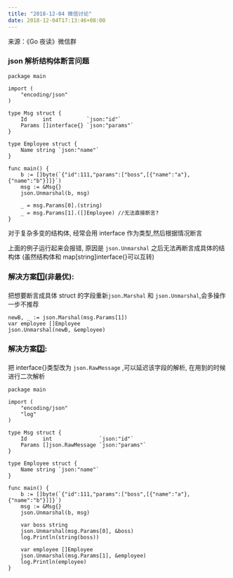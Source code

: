 ```yaml
---
title: "2018-12-04 微信讨论"
date: 2018-12-04T17:13:46+08:00
---
```


来源：《Go 夜读》微信群

###  json 解析结构体断言问题

```golang
package main

import (
	"encoding/json"
)

type Msg struct {
	Id     int           `json:"id"`
	Params []interface{} `json:"params"`
}

type Employee struct {
	Name string `json:"name"`
}

func main() {
	b := []byte(`{"id":111,"params":["boss",[{"name":"a"},{"name":"b"}]]}`)
	msg := &Msg{}
	json.Unmarshal(b, msg)

	_ = msg.Params[0].(string)
	_ = msg.Params[1].([]Employee) //无法直接断言?
}

```

对于复杂多变的结构体, 经常会用 interface 作为类型,然后根据情况断言

上面的例子运行起来会报错, 原因是 `json.Unmarshal` 之后无法再断言成具体的结构体 (虽然结构体和 map[string]interface{}可以互转)

### 解决方案1️⃣(非最优):

把想要断言成具体 struct 的字段重新`json.Marshal` 和 `json.Unmarshal`,会多操作一步不推荐

```golang
newB, _ := json.Marshal(msg.Params[1])
var employee []Employee
json.Unmarshal(newB, &employee)
```

### 解决方案2️⃣:

把 interface{}类型改为 `json.RawMessage` ,可以延迟该字段的解析, 在用到的时候进行二次解析 

```golang
package main

import (
	"encoding/json"
	"log"
)

type Msg struct {
	Id     int               `json:"id"`
	Params []json.RawMessage `json:"params"`
}

type Employee struct {
	Name string `json:"name"`
}

func main() {
	b := []byte(`{"id":111,"params":["boss",[{"name":"a"},{"name":"b"}]]}`)
	msg := &Msg{}
	json.Unmarshal(b, msg)

	var boss string
	json.Unmarshal(msg.Params[0], &boss)
	log.Println(string(boss))

	var employee []Employee
	json.Unmarshal(msg.Params[1], &employee)
	log.Println(employee)
}

```

